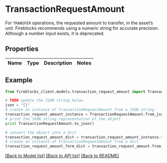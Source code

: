# TransactionRequestAmount

For `TRANSFER` operations, the requested amount to transfer, in the asset’s unit. Fireblocks recommends using a numeric string for accurate precision. Although a number input exists, it is deprecated.

## Properties
Name | Type | Description | Notes
------------ | ------------- | ------------- | -------------

## Example

```python
from fireblocks_client.models.transaction_request_amount import TransactionRequestAmount

# TODO update the JSON string below
json = "{}"
# create an instance of TransactionRequestAmount from a JSON string
transaction_request_amount_instance = TransactionRequestAmount.from_json(json)
# print the JSON string representation of the object
print TransactionRequestAmount.to_json()

# convert the object into a dict
transaction_request_amount_dict = transaction_request_amount_instance.to_dict()
# create an instance of TransactionRequestAmount from a dict
transaction_request_amount_form_dict = transaction_request_amount.from_dict(transaction_request_amount_dict)
```
[[Back to Model list]](../README.md#documentation-for-models) [[Back to API list]](../README.md#documentation-for-api-endpoints) [[Back to README]](../README.md)


